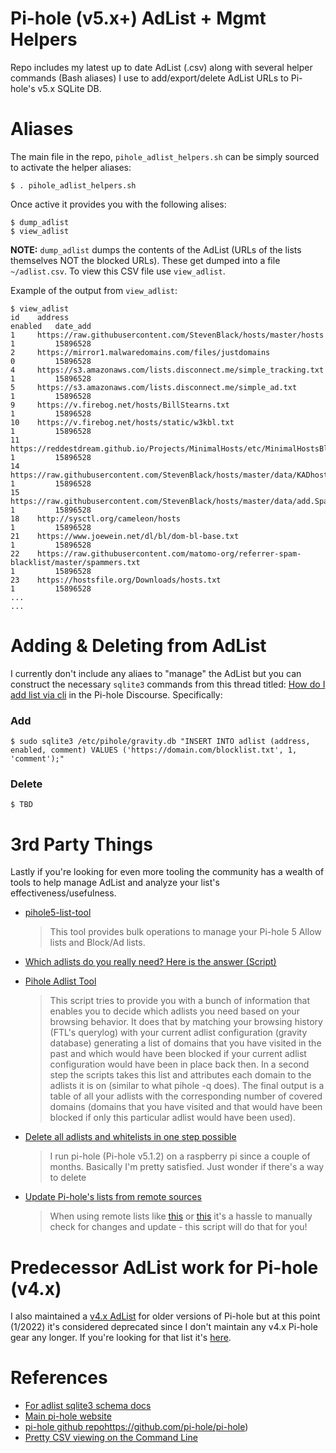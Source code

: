 # Pi-hole (v5.x+) AdList + Mgmt Helpers
Repo includes my latest up to date AdList (.csv) along with several helper commands (Bash aliases) I use to add/export/delete AdList URLs to Pi-hole's v5.x SQLite DB.


# Aliases
The main file in the repo, `pihole_adlist_helpers.sh` can be simply sourced to activate the helper aliases:
```
$ . pihole_adlist_helpers.sh
```

Once active it provides you with the following alises:
```
$ dump_adlist
$ view_adlist
```

**NOTE:** `dump_adlist` dumps the contents of the AdList (URLs of the lists themselves NOT the blocked URLs). These get dumped into a file `~/adlist.csv`. To view this CSV file use `view_adlist`.

Example of the output from `view_adlist`:
```
$ view_adlist
id    address                                                                                                                                   enabled   date_add
1     https://raw.githubusercontent.com/StevenBlack/hosts/master/hosts                                                                          1         15896528
2     https://mirror1.malwaredomains.com/files/justdomains                                                                                      0         15896528
4     https://s3.amazonaws.com/lists.disconnect.me/simple_tracking.txt                                                                          1         15896528
5     https://s3.amazonaws.com/lists.disconnect.me/simple_ad.txt                                                                                1         15896528
9     https://v.firebog.net/hosts/BillStearns.txt                                                                                               1         15896528
10    https://v.firebog.net/hosts/static/w3kbl.txt                                                                                              1         15896528
11    https://reddestdream.github.io/Projects/MinimalHosts/etc/MinimalHostsBlocker/minimalhosts                                                 1         15896528
14    https://raw.githubusercontent.com/StevenBlack/hosts/master/data/KADhosts/hosts                                                            1         15896528
15    https://raw.githubusercontent.com/StevenBlack/hosts/master/data/add.Spam/hosts                                                            1         15896528
18    http://sysctl.org/cameleon/hosts                                                                                                          1         15896528
21    https://www.joewein.net/dl/bl/dom-bl-base.txt                                                                                             1         15896528
22    https://raw.githubusercontent.com/matomo-org/referrer-spam-blacklist/master/spammers.txt                                                  1         15896528
23    https://hostsfile.org/Downloads/hosts.txt                                                                                                 1         15896528
...
...
```


# Adding & Deleting from AdList
I currently don't include any aliaes to "manage" the AdList but you can construct the necessary `sqlite3` commands from this thread titled: [How do I add list via cli](https://discourse.pi-hole.net/t/how-do-i-add-list-via-cli/43733) in the Pi-hole Discourse. Specifically:


### Add
```
$ sudo sqlite3 /etc/pihole/gravity.db "INSERT INTO adlist (address, enabled, comment) VALUES ('https://domain.com/blocklist.txt', 1, 'comment');"
```

### Delete
```
$ TBD
```


# 3rd Party Things
Lastly if you're looking for even more tooling the community has a wealth of tools to help manage AdList and analyze your list's effectiveness/usefulness.

- [pihole5-list-tool](https://github.com/jessedp/pihole5-list-tool)

    > This tool provides bulk operations to manage your Pi-hole 5 Allow lists and Block/Ad lists.


- [Which adlists do you really need? Here is the answer (Script)](https://discourse.pi-hole.net/t/which-adlists-do-you-really-need-here-is-the-answer-script/32181)
- [Pihole Adlist Tool](https://github.com/yubiuser/pihole_adlist_tool)

    > This script tries to provide you with a bunch of information that enables you to decide which adlists you need based on your browsing behavior. It does that by matching your browsing history (FTL's querylog) with your current adlist configuration (gravity database) generating a list of domains that you have visited in the past and which would have been blocked if your current adlist configuration would have been in place back then. In a second step the scripts takes this list and attributes each domain to the adlists it is on (similar to what pihole -q does). The final output is a table of all your adlists with the corresponding number of covered domains (domains that you have visited and that would have been blocked if only this particular adlist would have been used).


- [Delete all adlists and whitelists in one step possible](https://discourse.pi-hole.net/t/delete-all-adlists-and-whitelists-in-one-step-possible/39522)

    > I run pi-hole (Pi-hole v5.1.2) on a raspberry pi since a couple of months. Basically I'm pretty satisfied.  Just wonder if there's a way to delete


- [Update Pi-hole's lists from remote sources](https://opensourcelibs.com/lib/pihole-updatelists)

    > When using remote lists like [this](https://v.firebog.net/hosts/lists.php?type=tick) or [this](https://raw.githubusercontent.com/anudeepND/whitelist/master/domains/whitelist.txt) it's a hassle to manually check for changes and update - this script will do that for you!



# Predecessor AdList work for Pi-hole (v4.x)
I also maintained a [v4.x AdList](https://gist.github.com/slmingol/f6b1d5ab852cdd1a2f4a499c3010db2d) for older versions of Pi-hole but at this point (1/2022) it's considered deprecated since I don't maintain any v4.x Pi-hole gear any longer. If you're looking for that list it's [here](https://gist.github.com/slmingol/f6b1d5ab852cdd1a2f4a499c3010db2d).


# References
- [For adlist sqlite3 schema docs](https://docs.pi-hole.net/database/gravity/?h=adlist#adlist-table-adlist)
- [Main pi-hole website](https://pi-hole.net/)
- [pi-hole github repo]()https://github.com/pi-hole/pi-hole)
- [Pretty CSV viewing on the Command Line](https://www.stefaanlippens.net/pretty-csv.html)
